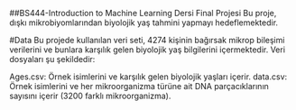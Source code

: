 ##BS444-Introduction to Machine Learning Dersi Final Projesi
Bu proje, dışkı mikrobiyomlarından biyolojik yaş tahmini yapmayı hedeflemektedir.

#Data
Bu projede kullanılan veri seti, 4274 kişinin bağırsak mikrop bileşimi verilerini ve bunlara karşılık gelen biyolojik yaş bilgilerini içermektedir. Veri dosyaları şu şekildedir:

Ages.csv: Örnek isimlerini ve karşılık gelen biyolojik yaşları içerir.
data.csv: Örnek isimlerini ve her mikroorganizma türüne ait DNA parçacıklarının sayısını içerir (3200 farklı mikroorganizma).
